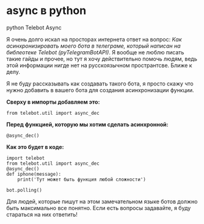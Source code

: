# async в python 
python Telebot Async

Я очень долго искал на просторах интернета ответ на вопрос: *Как асинхронизировать моего бота в телеграме, который написан на библеотеке Telebot (pyTelegramBotAPI)*. Я вообще не люблю писать такие гайды и прочее, но тут я хочу действительно помочь людям, ведь этой информации нигде нет на русскоязычном пространтсве. Ближе к делу.

Я не буду рассказывать как создавать такого бота, я просто скажу что нужно добавить в вашего бота для создания асинхронизации функции.

**Сверху в импорты добавляем это:**

`from telebot.util import async_dec`



**Перед функцией, которую мы хотим сделать асинхронной:**

`@async_dec()`



**Как это будет в коде:**
```
import telebot
from telebot.util import async_dec
@async_dec()
def iphone(message):
    print('Тут может быть функция любой сложности')
       
bot.polling()
```
Для людей, которые пишут на этом замечательном языке ботов должно быть максимально все понятно. Если есть вопросы задавайте, я буду стараться на них ответить!
